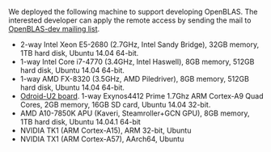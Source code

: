 We deployed the following machine to support developing OpenBLAS. The interested developer can apply the remote access by sending the mail to [OpenBLAS-dev mailing list](https://groups.google.com/forum/#!forum/openblas-dev).

* 2-way Intel Xeon E5-2680 (2.7GHz, Intel Sandy Bridge), 32GB memory, 1TB hard disk, Ubuntu 14.04 64-bit.
* 1-way Intel Core i7-4770 (3.4GHz, Intel Haswell), 8GB memory, 512GB hard disk, Ubuntu 14.04 64-bit.
* 1-way AMD FX-8320 (3.5GHz, AMD Piledriver), 8GB memory, 512GB hard disk, Ubuntu 14.04 64-bit.
* [Odroid-U2 board](http://www.hardkernel.com/main/products/prdt_info.php?g_code=G135341370451). 1-way Exynos4412 Prime 1.7Ghz ARM Cortex-A9 Quad Cores, 2GB memory, 16GB SD card, Ubuntu 14.04 32-bit.
* AMD A10-7850K APU (Kaveri, Steamroller+GCN GPU), 8GB memory, 1TB hard disk, Ubuntu 14.04.1 64-bit
* NVIDIA TK1 (ARM Cortex-A15), ARM 32-bit, Ubuntu
* NVIDIA TX1 (ARM Cortex-A57), AArch64, Ubuntu
